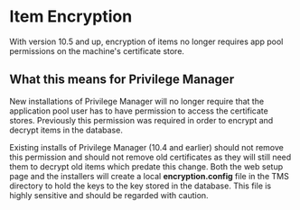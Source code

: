[title]: # (Item Encryption)
[tags]: # (10.5+ new behavior)
[priority]: # (1599)
# Item Encryption

With version 10.5 and up, encryption of items no longer requires app pool permissions on the machine's certificate store.

## What this means for Privilege Manager

New installations of Privilege Manager will no longer require that the application pool user has to have permission to access the certificate stores. Previously this permission was required in order to encrypt and decrypt items in the database.

Existing installs of Privilege Manager (10.4 and earlier) should not remove this permission and should not remove old certificates as they will still need them to decrypt old items which predate this change. Both the web setup page and the installers will create a local __encryption.config__ file in the TMS directory to hold the keys to the key stored in the database. This file is highly sensitive and should be regarded with caution.
